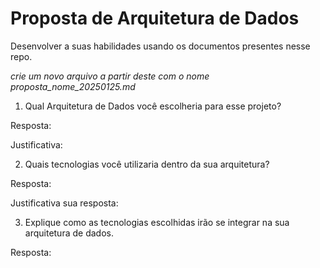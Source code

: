 # Proposta de Arquitetura de Dados

Desenvolver a suas habilidades usando os documentos presentes nesse repo.

*crie um novo arquivo a partir deste com o nome proposta_nome_20250125.md*


1.	Qual Arquitetura de Dados você escolheria para esse projeto?

Resposta:

Justificativa:


2.	Quais tecnologias você utilizaria dentro da sua arquitetura?

Resposta:

Justificativa sua resposta:

3.	Explique como as tecnologias escolhidas irão se integrar na sua arquitetura de dados.

Resposta:

